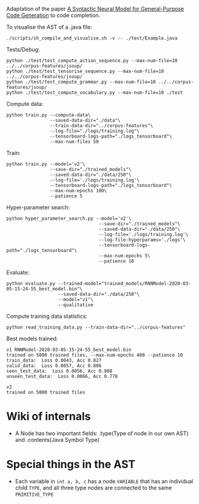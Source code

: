 Adaptation of the paper [A Syntactic Neural Model for General-Purpose Code Generation](https://arxiv.org/abs/1704.01696) to code completion.

To visualise the AST of a .java file:
```
./scripts/sh_compile_and_visualise.sh -v -- ./test/Example.java
```

Tests/Debug:
```
python ./test/test_compute_action_sequence.py --max-num-file=10 ../../corpus-features/jsoup/
python ./test/test_tensorise_sequence.py --max-num-file=10 ../../corpus-features/jsoup/
python ./test/test_compute_grammar.py --max-num-file=10 ../../corpus-features/jsoup/
python ./test/test_compute_vocabulary.py --max-num-file=10 ./test
```

Compute data:
```
python train.py --compute-data\
                --saved-data-dir="./data"\
                --train-data-dir="../corpus-features"\
                --log-file="./logs/training.log"\
                --tensorboard-logs-path="./logs_tensorboard"\
                --max-num-files 50
```

Train:
```
python train.py --model='v2'\
                --save-dir="./trained_models"\
                --saved-data-dir="./data/250"\
                --log-file='./logs/training.log'\
                --tensorboard-logs-path="./logs_tensorboard"\
                --max-num-epochs 100\
                --patience 5
```

Hyper-parameter search:
```
python hyper_parameter_search.py --model='v2'\
                                  --save-dir="./trained_models"\
                                  --saved-data-dir="./data/250"\
                                  --log-file='./logs/training.log'\
                                  --log-file-hyperparams='./logs'\
                                  --tensorboard-logs-path="./logs_tensorboard"\
                                  --max-num-epochs 5\
                                  --patience 10
```

Evaluate:
```
python evaluate.py --trained-model="trained_models/RNNModel-2020-03-05-15-24-55_best_model.bin"\
                   --saved-data-dir="./data/250"\
                   --model="v1"\
                   --qualitative
```

Compute training data statistics:
```
python read_training_data.py --train-data-dir="../corpus-features"
```

Best models trained:
```
v1 RNNModel-2020-03-05-15-24-55_best_model.bin
trained on 5000 trained files, --max-num-epochs 400 --patience 10 
train_data:  Loss 0.0043, Acc 0.827
valid_data:  Loss 0.0057, Acc 0.806
seen_test_data:  Loss 0.0056, Acc 0.808
unseen_test_data:  Loss 0.0066, Acc 0.778

v2
trained on 5000 trained files
```



# Wiki of internals
- A Node has two important fields: .type(Type of node in our own AST) and .contents(Java Symbol Type)  

# Special things in the AST
- Each variable in `int a, b, c` has a node `VARIABLE` that has an individual child `TYPE`, and all three type nodes are connected to the same `PRIMITIVE_TYPE` 